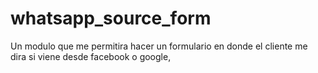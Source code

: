# whatsapp_source_form
Un modulo que me permitira hacer un formulario en donde el cliente me dira si viene desde facebook o google,
